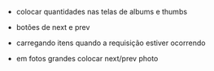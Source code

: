- colocar quantidades nas telas de albums e thumbs

- botões de next e prev

- carregando itens quando a requisição estiver ocorrendo

- em fotos grandes colocar next/prev photo